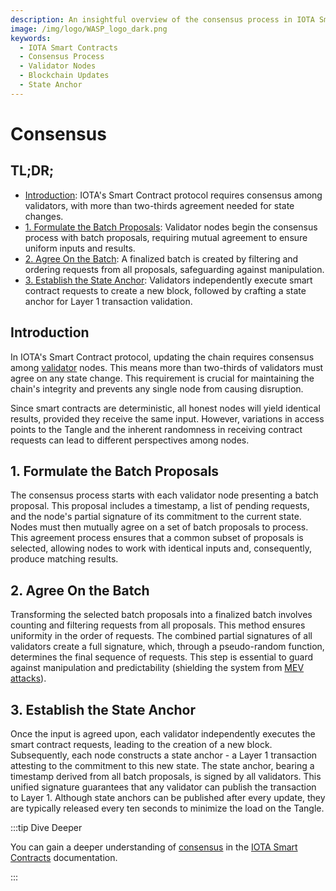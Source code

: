 ```yaml
---
description: An insightful overview of the consensus process in IOTA Smart Contracts, detailing the steps involved in updating the chain.
image: /img/logo/WASP_logo_dark.png
keywords:
  - IOTA Smart Contracts
  - Consensus Process
  - Validator Nodes
  - Blockchain Updates
  - State Anchor
---
```


# Consensus

## TL;DR;

- [Introduction](#introduction): IOTA's Smart Contract protocol requires consensus among validators, with more than
  two-thirds agreement needed for state changes.
- [1. Formulate the Batch Proposals](#1-formulate-the-batch-proposals): Validator nodes begin the consensus process with
  batch proposals, requiring mutual agreement to ensure uniform inputs and results.
- [2. Agree On the Batch](#2-agree-on-the-batch): A finalized batch is created by filtering and ordering requests from
  all proposals, safeguarding against manipulation.
- [3. Establish the State Anchor](#3-establish-the-state-anchor): Validators independently execute smart contract
  requests to create a new block, followed by crafting a state anchor for Layer 1 transaction validation.

## Introduction

In IOTA's Smart Contract protocol, updating the chain requires consensus
among [validator](chain-owners-validators-and-access-nodes.md) nodes. This means more than two-thirds of validators must
agree on any state change. This requirement is crucial for maintaining the chain's integrity and prevents any single
node from causing disruption.

Since smart contracts are deterministic, all honest nodes will yield identical results, provided they receive the same
input. However, variations in access points to the Tangle and the inherent randomness in receiving contract requests
can lead to different perspectives among nodes.

## 1. Formulate the Batch Proposals

The consensus process starts with each validator node presenting a batch proposal. This proposal includes a timestamp, a
list of pending requests, and the node's partial signature of its commitment to the current state. Nodes must
then mutually agree on a set of batch proposals to process. This agreement process ensures that a common subset of
proposals is selected, allowing nodes to work with identical inputs and, consequently, produce matching results.

## 2. Agree On the Batch

Transforming the selected batch proposals into a finalized batch involves counting and filtering requests from all
proposals. This method ensures uniformity in the order of requests. The combined partial signatures of all validators
create a full signature, which, through a pseudo-random function, determines the final sequence of requests. This step
is essential to guard against manipulation and predictability (shielding the system
from [MEV attacks](https://ethereum.org/en/developers/docs/mev/)).

## 3. Establish the State Anchor

Once the input is agreed upon, each validator independently executes the smart contract requests, leading to the
creation of a new block. Subsequently, each node constructs a state anchor - a Layer 1 transaction attesting to the
commitment to this new state. The state anchor, bearing a timestamp derived from all batch proposals, is signed by all
validators. This unified signature guarantees that any validator can publish the transaction to Layer 1. Although state
anchors can be published after every update, they are typically released every ten seconds to minimize the load on the
Tangle.

:::tip Dive Deeper

You can gain a deeper understanding of [consensus](/isc/explanations/consensus/) in
the [IOTA Smart Contracts](/isc/introduction) documentation.

:::
